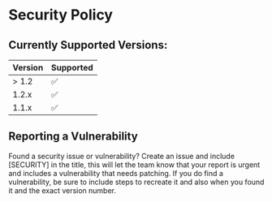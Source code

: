 # Security Policy

## Currently Supported Versions:

| Version | Supported          |
| ------- | ------------------ |
| > 1.2   | :white_check_mark: |
| 1.2.x   |:white_check_mark:  |
| 1.1.x   |:white_check_mark:  |

## Reporting a Vulnerability

Found a security issue or vulnerability? Create an issue and include [SECURITY] in the title, this will let the team know that
your report is urgent and includes a vulnerability that needs patching. If you do find a vulnerability, be sure to include steps
to recreate it and also when you found it and the exact version number.
